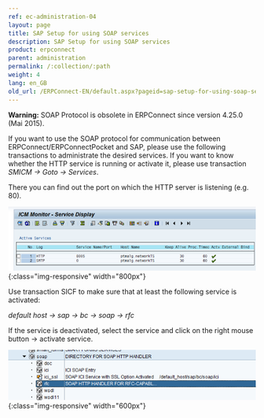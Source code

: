 ```yaml
---
ref: ec-administration-04
layout: page
title: SAP Setup for using SOAP services
description: SAP Setup for using SOAP services
product: erpconnect
parent: administration
permalink: /:collection/:path
weight: 4
lang: en_GB
old_url: /ERPConnect-EN/default.aspx?pageid=sap-setup-for-using-soap-services
---
```


**Warning:** SOAP Protocol is obsolete in ERPConnect since version 4.25.0 (Mai 2015). 

If you want to use the SOAP protocol for communication between ERPConnect/ERPConnectPocket and SAP, please use the following transactions to administrate the desired services.
If you want to know whether the HTTP service is running or activate it, please use transaction *SMICM -> Goto -> Services*.

There you can find out the port on which the HTTP server is listening (e.g. 80).  

![SOAP-Administration_001](/img/content/SOAP-Administration_001.png){:class="img-responsive" width="800px"}

Use transaction SICF to make sure that at least the following service is activated:

*default host -> sap -> bc -> soap -> rfc*

If the service is deactivated, select the service and click on the right mouse button -> activate service.

![SOAP-Administration_002](/img/content/SOAP-Administration_002.png){:class="img-responsive" width="600px"}

